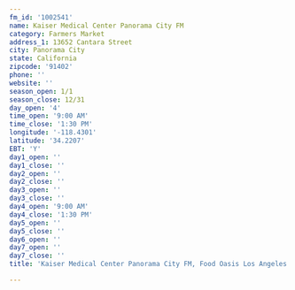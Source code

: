 ```yaml
---
fm_id: '1002541'
name: Kaiser Medical Center Panorama City FM
category: Farmers Market
address_1: 13652 Cantara Street
city: Panorama City
state: California
zipcode: '91402'
phone: ''
website: ''
season_open: 1/1
season_close: 12/31
day_open: '4'
time_open: '9:00 AM'
time_close: '1:30 PM'
longitude: '-118.4301'
latitude: '34.2207'
EBT: 'Y'
day1_open: ''
day1_close: ''
day2_open: ''
day2_close: ''
day3_open: ''
day3_close: ''
day4_open: '9:00 AM'
day4_close: '1:30 PM'
day5_open: ''
day5_close: ''
day6_open: ''
day7_open: ''
day7_close: ''
title: 'Kaiser Medical Center Panorama City FM, Food Oasis Los Angeles'

---
```

